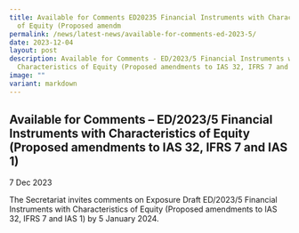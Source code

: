 ```yaml
---
title: Available for Comments ED20235 Financial Instruments with Characteristics
  of Equity (Proposed amendm
permalink: /news/latest-news/available-for-comments-ed-2023-5/
date: 2023-12-04
layout: post
description: Available for Comments - ED/2023/5 Financial Instruments with
  Characteristics of Equity (Proposed amendments to IAS 32, IFRS 7 and IAS 1)
image: ""
variant: markdown
---
```

Available for Comments – ED/2023/5 Financial Instruments with Characteristics of Equity (Proposed amendments to IAS 32, IFRS 7 and IAS 1)
--------------------------------


7 Dec 2023

The Secretariat invites comments on Exposure Draft ED/2023/5 Financial Instruments with Characteristics of Equity (Proposed amendments to IAS 32, IFRS 7 and IAS 1) by 5 January 2024.